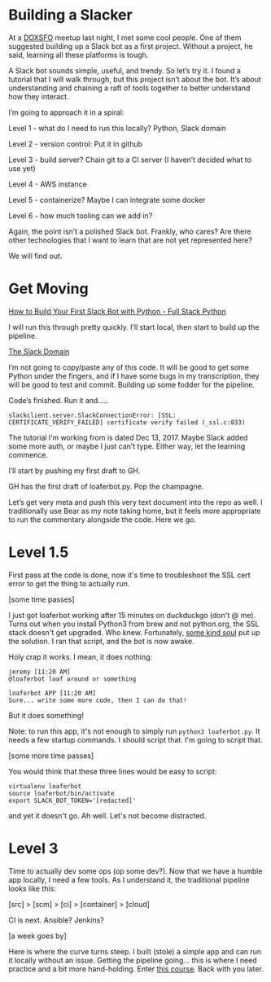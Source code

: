 # Building a Slacker
At a [DOXSFO](https://www.meetup.com/DevOps-Exchange-SanFrancisco) meetup last night, I met some cool people. One of them suggested building up a Slack bot as a first project. Without a project, he said, learning all these platforms is tough.

A Slack bot sounds simple, useful, and trendy. So let’s try it. I found a tutorial that I will walk through, but this project isn’t about the bot. It’s about understanding and chaining a raft of tools together to better understand how they interact.

I’m going to approach it in a spiral:

Level 1 - what do I need to run this locally?
Python, Slack domain

Level 2 - version control: Put it in github

Level 3 - build server? Chain git to a CI server (I haven’t decided what to use yet)

Level 4 - AWS instance

Level 5 - containerize?
Maybe I can integrate some docker

Level 6 - how much tooling can we add in?

Again, the point isn’t a polished Slack bot. Frankly, who cares? Are there other technologies that I want to learn that are not yet represented here?

We will find out.

# Get Moving

[How to Build Your First Slack Bot with Python - Full Stack Python](https://www.fullstackpython.com/blog/build-first-slack-bot-python.html)

I will run this through pretty quickly. I’ll start local, then start to build up the pipeline.

[The Slack Domain](loaferbot.slack.com)

I’m not going to copy/paste any of this code. It will be good to get some Python under the fingers, and if I have some bugs in my transcription, they will be good to test and commit. Building up some fodder for the pipeline.

Code’s finished. Run it and…..
```
slackclient.server.SlackConnectionError: [SSL: CERTIFICATE_VERIFY_FAILED] certificate verify failed (_ssl.c:833)
```

The tutorial I’m working from is dated Dec 13, 2017. Maybe Slack added some more auth, or maybe I just can’t type. Either way, let the learning commence.

I’ll start by pushing my first draft to GH.

GH has the first draft of loaferbot.py. Pop the champagne.

Let’s get very meta and push this very text document into the repo as well. I traditionally use Bear as my note taking home, but it feels more appropriate to run the commentary alongside the code. Here we go.

# Level 1.5
First pass at the code is done, now it's time to troubleshoot the SSL cert error to get the thing to actually run.

[some time passes]

I just got loaferbot working after 15 minutes on duckduckgo (don't @ me). Turns out when you install Python3 from brew and not python.org, the SSL stack doesn't get upgraded. Who knew. Fortunately, [some kind soul](https://stackoverflow.com/questions/44649449/brew-installation-of-python-3-6-1-ssl-certificate-verify-failed-certificate#44649450) put up the solution. I ran that script, and the bot is now awake.

Holy crap it works. 
I mean, it does nothing:

```
jeremy [11:20 AM]
@loaferbot loaf around or something

loaferbot APP [11:20 AM]
Sure... write some more code, then I can do that!
```

But it does something!

Note: to run this app, it's not enough to simply run `python3 loaferbot.py`. It needs a few startup commands. I should script that. 
I'm going to script that.

[some more time passes]

You would think that these three lines would be easy to script:

```
virtualenv loaferbot
source loaferbot/bin/activate
export SLACK_BOT_TOKEN='[redacted]'
```

and yet it doesn't go. Ah well. Let's not become distracted.

# Level 3
Time to actually dev some ops (op some dev?). Now that we have a humble app locally, I need a few tools. As I understand it, the traditional pipeline looks like this:

[src] > [scm] > [ci] > [container] > [cloud]

CI is next. Ansible? Jenkins? 

[a week goes by]

Here is where the curve turns steep. I built (stole) a simple app and can run it locally without an issue. Getting the pipeline going... this is where I need practice and a bit more hand-holding. Enter [this course](https://app.pluralsight.com/player?course=docker-ansible-continuous-delivery&author=justin-menga&name=docker-ansible-continuous-delivery-m1&clip=1&mode=live). Back with you later.